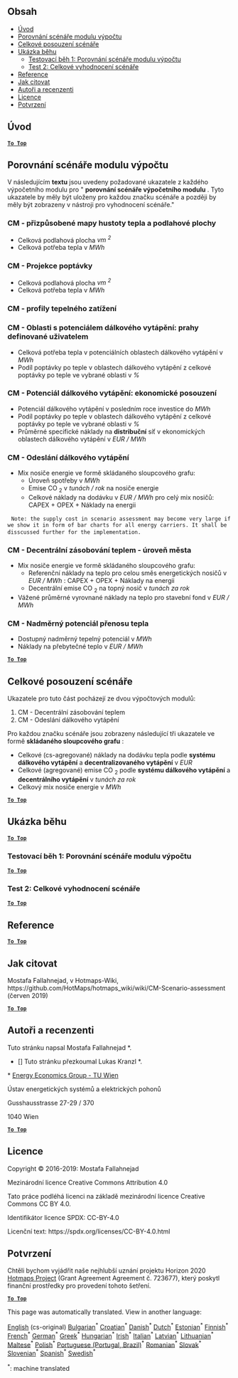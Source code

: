 <h2> Obsah </h2><ul><li> <a href="#introduction">Úvod</a> </li><li> <a href="#Calculation-module-scenario-comparison">Porovnání scénáře modulu výpočtu</a> </li><li> <a href="#Overall-scenario-assessment">Celkové posouzení scénáře</a> </li><li> <a href="#sample-run">Ukázka běhu</a> <ul><li> <a href="#test-run-1-calculation-module-scenario-comparison">Testovací běh 1: Porovnání scénáře modulu výpočtu</a> </li><li> <a href="#test-run-2-overall-scenario-assessment">Test 2: Celkové vyhodnocení scénáře</a> </li></ul></li><li> <a href="#references">Reference</a> </li><li> <a href="#how-to-cite">Jak citovat</a> </li><li> <a href="#authors-and-reviewers">Autoři a recenzenti</a> </li><li> <a href="#license">Licence</a> </li><li> <a href="#acknowledgement">Potvrzení</a> </li></ul><h2> Úvod </h2><p><ins> <code><strong><a href="#table-of-contents">To Top</a></strong></code> </ins> </p><h2> Porovnání scénáře modulu výpočtu </h2><p> V následujícím <strong>textu</strong> jsou uvedeny požadované ukazatele z každého výpočetního modulu pro &quot; <strong>porovnání scénáře výpočetního modulu</strong> . Tyto ukazatele by měly být uloženy pro každou značku scénáře a později by měly být zobrazeny v nástroji pro vyhodnocení scénáře.&quot; </p><h3> CM - přizpůsobené mapy hustoty tepla a podlahové plochy </h3><ul><li> Celková podlahová plocha <em><em>vm <sup>2</sup></em></em> </li><li> Celková potřeba tepla v <em><em>MWh</em></em> </li></ul><h3> CM - Projekce poptávky </h3><ul><li> Celková podlahová plocha <em><em>vm <sup>2</sup></em></em> </li><li> Celková potřeba tepla v <em><em>MWh</em></em> </li></ul><h3> CM - profily tepelného zatížení </h3><h3> CM - Oblasti s potenciálem dálkového vytápění: prahy definované uživatelem </h3><ul><li> Celková potřeba tepla v potenciálních oblastech dálkového vytápění v <em><em>MWh</em></em> </li><li> Podíl poptávky po teple v oblastech dálkového vytápění z celkové poptávky po teple ve vybrané oblasti v <em><em>%</em></em> </li></ul><h3> CM - Potenciál dálkového vytápění: ekonomické posouzení </h3><ul><li> Potenciál dálkového vytápění v posledním roce investice do <em><em>MWh</em></em> </li><li> Podíl poptávky po teple v oblastech dálkového vytápění z celkové poptávky po teple ve vybrané oblasti v <em><em>%</em></em> </li><li> Průměrné specifické náklady na <strong>distribuční</strong> síť v ekonomických oblastech dálkového vytápění v <em><em>EUR / MWh</em></em> </li></ul><h3> CM - Odeslání dálkového vytápění </h3><ul><li> Mix nosiče energie ve formě skládaného sloupcového grafu: <ul><li> Úroveň spotřeby v <em><em>MWh</em></em> </li><li> Emise CO <sub>2</sub> v <em><em>tunách / rok</em></em> na nosiče energie </li><li> Celkové náklady na dodávku v <em><em>EUR / MWh</em></em> pro celý mix nosičů: CAPEX + OPEX + Náklady na energii </li></ul></li></ul><pre> <code>Note: the supply cost in scenario assessment may become very large if we show it in form of bar charts for all energy carriers. It shall be disscussed further for the implementation.</code> </pre><h3> CM - Decentrální zásobování teplem - úroveň města </h3><ul><li> Mix nosiče energie ve formě skládaného sloupcového grafu: <ul><li> Referenční náklady na teplo pro celou směs energetických nosičů v <em><em>EUR / MWh</em></em> : CAPEX + OPEX + Náklady na energii </li><li> Decentrální emise CO <sub>2</sub> na topný nosič v <em><em>tunách za rok</em></em> </li></ul></li><li> Vážené průměrné vyrovnané náklady na teplo pro stavební fond v <em><em>EUR / MWh</em></em> </li></ul><h3> CM - Nadměrný potenciál přenosu tepla </h3><ul><li> Dostupný nadměrný tepelný potenciál v <em><em>MWh</em></em> </li><li> Náklady na přebytečné teplo v <em><em>EUR / MWh</em></em> </li></ul><p><ins> <code><strong><a href="#table-of-contents">To Top</a></strong></code> </ins> </p><h2> Celkové posouzení scénáře </h2><p> Ukazatele pro tuto část pocházejí ze dvou výpočtových modulů: </p><ol><li> CM - Decentrální zásobování teplem </li><li> CM - Odeslání dálkového vytápění </li></ol><p> Pro každou značku scénáře jsou zobrazeny následující tři ukazatele ve formě <strong>skládaného sloupcového grafu</strong> : </p><ul><li> Celkové (cs-agregované) náklady na dodávku tepla podle <strong>systému dálkového vytápění</strong> a <strong>decentralizovaného vytápění</strong> v <em><em>EUR</em></em> </li><li> Celkové (agregované) emise CO <sub>2</sub> podle <strong>systému dálkového vytápění</strong> a <strong>decentrálního vytápění</strong> v <em><em>tunách za rok</em></em> </li><li> Celkový mix nosiče energie v <em><em>MWh</em></em> </li></ul><p><ins> <code><strong><a href="#table-of-contents">To Top</a></strong></code> </ins> </p><h2> Ukázka běhu </h2><p><ins> <code><strong><a href="#table-of-contents">To Top</a></strong></code> </ins> </p><h3> Testovací běh 1: Porovnání scénáře modulu výpočtu </h3><p><ins> <code><strong><a href="#table-of-contents">To Top</a></strong></code> </ins> </p><h3> Test 2: Celkové vyhodnocení scénáře </h3><p><ins> <code><strong><a href="#table-of-contents">To Top</a></strong></code> </ins> </p><h2> Reference </h2><p><ins> <code><strong><a href="#table-of-contents">To Top</a></strong></code> </ins> </p><h2> Jak citovat </h2><p> Mostafa Fallahnejad, v Hotmaps-Wiki, https://github.com/HotMaps/hotmaps_wiki/wiki/CM-Scenario-assessment (červen 2019) </p><p><ins> <code><strong><a href="#table-of-contents">To Top</a></strong></code> </ins> </p><h2> Autoři a recenzenti </h2><p> Tuto stránku napsal Mostafa Fallahnejad *. </p><ul><li> [] Tuto stránku přezkoumal Lukas Kranzl *. </li></ul><p> * <a href="https://eeg.tuwien.ac.at/">Energy Economics Group - TU Wien</a> </p><p> Ústav energetických systémů a elektrických pohonů </p><p> Gusshausstrasse 27-29 / 370 </p><p> 1040 Wien </p><p><ins> <code><strong><a href="#table-of-contents">To Top</a></strong></code> </ins> </p><h2> Licence </h2><p> Copyright © 2016-2019: Mostafa Fallahnejad </p><p> Mezinárodní licence Creative Commons Attribution 4.0 </p><p> Tato práce podléhá licenci na základě mezinárodní licence Creative Commons CC BY 4.0. </p><p> Identifikátor licence SPDX: CC-BY-4.0 </p><p> Licenční text: https://spdx.org/licenses/CC-BY-4.0.html </p><h2> Potvrzení </h2><p> Chtěli bychom vyjádřit naše nejhlubší uznání projektu Horizon 2020 <a href="https://www.hotmaps-project.eu">Hotmaps Project</a> (Grant Agreement Agreement č. 723677), který poskytl finanční prostředky pro provedení tohoto šetření. </p><p><ins> <code><strong><a href="#table-of-contents">To Top</a></strong></code> </ins> </p>

This page was automatically translated. View in another language:

[English](en-CM-Scenario-assessment) (cs-original) [Bulgarian](bg-CM-Scenario-assessment)<sup>\*</sup> [Croatian](hr-CM-Scenario-assessment)<sup>\*</sup>  [Danish](da-CM-Scenario-assessment)<sup>\*</sup> [Dutch](nl-CM-Scenario-assessment)<sup>\*</sup> [Estonian](et-CM-Scenario-assessment)<sup>\*</sup> [Finnish](fi-CM-Scenario-assessment)<sup>\*</sup> [French](fr-CM-Scenario-assessment)<sup>\*</sup> [German](de-CM-Scenario-assessment)<sup>\*</sup> [Greek](el-CM-Scenario-assessment)<sup>\*</sup> [Hungarian](hu-CM-Scenario-assessment)<sup>\*</sup> [Irish](ga-CM-Scenario-assessment)<sup>\*</sup> [Italian](it-CM-Scenario-assessment)<sup>\*</sup> [Latvian](lv-CM-Scenario-assessment)<sup>\*</sup> [Lithuanian](lt-CM-Scenario-assessment)<sup>\*</sup> [Maltese](mt-CM-Scenario-assessment)<sup>\*</sup> [Polish](pl-CM-Scenario-assessment)<sup>\*</sup> [Portuguese (Portugal, Brazil)](pt-CM-Scenario-assessment)<sup>\*</sup> [Romanian](ro-CM-Scenario-assessment)<sup>\*</sup> [Slovak](sk-CM-Scenario-assessment)<sup>\*</sup> [Slovenian](sl-CM-Scenario-assessment)<sup>\*</sup> [Spanish](es-CM-Scenario-assessment)<sup>\*</sup> [Swedish](sv-CM-Scenario-assessment)<sup>\*</sup> 

<sup>\*</sup>: machine translated
